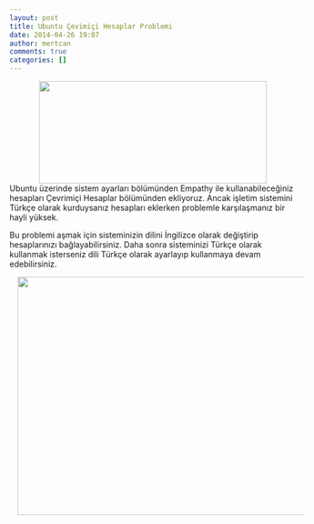 ```yaml
---
layout: post
title: Ubuntu Çevimiçi Hesaplar Problemi
date: 2014-04-26 19:07
author: mertcan
comments: true
categories: []
---
```

<div style="clear: both; text-align: center;"><a style="margin-left: 1em; margin-right: 1em;" href="http://www.mertcanekren.com/blog/wp-content/uploads/2014/04/ubuntu-logo14.png"><img src="http://www.mertcanekren.com/blog/wp-content/uploads/2014/04/ubuntu-logo14.png" alt="" width="400" height="180" border="0" /></a></div>
<div style="clear: both; text-align: center;"></div>
Ubuntu üzerinde sistem ayarları bölümünden Empathy ile kullanabileceğiniz hesapları Çevrimiçi Hesaplar bölümünden ekliyoruz. Ancak işletim sistemini Türkçe olarak kurduysanız hesapları eklerken problemle karşılaşmanız bir hayli yüksek.

Bu problemi aşmak için sisteminizin dilini İngilizce olarak değiştirip hesaplarınızı bağlayabilirsiniz. Daha sonra sisteminizi Türkçe olarak kullanmak isterseniz dili Türkçe olarak ayarlayıp kullanmaya devam edebilirsiniz.
<div style="clear: both; text-align: center;"><a style="margin-left: 1em; margin-right: 1em;" href="http://www.mertcanekren.com/blog/wp-content/uploads/2014/04/re.png"><img src="http://www.mertcanekren.com/blog/wp-content/uploads/2014/04/re.png" alt="" width="640" height="419" border="0" /></a></div>
&nbsp;
